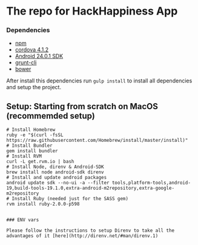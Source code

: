 # The repo for HackHappiness App 

### Dependencies
+ [npm](https://npmjs.org/)
+ [cordova 4.1.2](http://cordova.apache.org/)
+ [Android 24.0.1 SDK](http://developer.android.com/sdk)
+ [grunt-cli](http://gruntjs.com/)
+ [bower](http://bower.io/)

After install this dependencies run ```gulp install``` to install all dependencies and setup the project.

## Setup: Starting from scratch on MacOS (recommemded setup)

```
# Install Homebrew
ruby -e "$(curl -fsSL https://raw.githubusercontent.com/Homebrew/install/master/install)"
# Install Bundler
gem install bundler
# Install RVM
curl -L get.rvm.io | bash
# Install Node, direnv & Android-SDK
brew install node android-sdk direnv
# Install and update android packages
android update sdk --no-ui -a --filter tools,platform-tools,android-19,build-tools-19.1.0,extra-android-m2repository,extra-google-m2repository
# Install Ruby (needed just for the SASS gem)
rvm install ruby-2.0.0-p598


### ENV vars

Please follow the instructions to setup Direnv to take all the advantages of it [here](http://direnv.net/#man/direnv.1)



